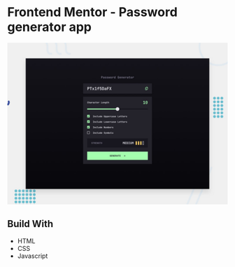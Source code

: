 # Frontend Mentor - Password generator app

![Design preview for the Password generator app coding challenge](./preview.jpg)

## Build With

-  HTML
-  CSS
-  Javascript
